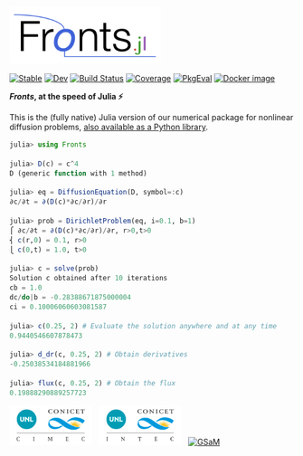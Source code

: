 [<img alt="Fronts.jl" src="docs/src/assets/logo.png" height="100">](https://github.com/gerlero/Fronts.jl)

[![Stable](https://img.shields.io/badge/docs-stable-blue.svg)](https://gerlero.github.io/Fronts.jl/stable/)
[![Dev](https://img.shields.io/badge/docs-dev-blue.svg)](https://gerlero.github.io/Fronts.jl/dev/)
[![Build Status](https://github.com/gerlero/Fronts.jl/actions/workflows/CI.yml/badge.svg?branch=main)](https://github.com/gerlero/Fronts.jl/actions/workflows/CI.yml?query=branch%3Amain)
[![Coverage](https://codecov.io/gh/gerlero/Fronts.jl/branch/main/graph/badge.svg)](https://codecov.io/gh/gerlero/Fronts.jl)
[![PkgEval](https://JuliaCI.github.io/NanosoldierReports/pkgeval_badges/F/Fronts.svg)](https://JuliaCI.github.io/NanosoldierReports/pkgeval_badges/F/Fronts.html)
[![Docker image](https://img.shields.io/badge/docker%20image-microfluidica%2Ffronts.jl-0085a0)](https://hub.docker.com/r/microfluidica/fronts.jl)

**_Fronts_, at the speed of Julia ⚡️**

This is the (fully native) Julia version of our numerical package for nonlinear diffusion problems, [also available as a Python library](https://github.com/gerlero/fronts).

```julia
julia> using Fronts

julia> D(c) = c^4
D (generic function with 1 method)

julia> eq = DiffusionEquation(D, symbol=:c)
∂c/∂t = ∂(D(c)*∂c/∂r)/∂r

julia> prob = DirichletProblem(eq, i=0.1, b=1)
⎧ ∂c/∂t = ∂(D(c)*∂c/∂r)/∂r, r>0,t>0
⎨ c(r,0) = 0.1, r>0
⎩ c(0,t) = 1.0, t>0

julia> c = solve(prob)
Solution c obtained after 10 iterations
cb = 1.0
dc/do|b = -0.28388671875000004
ci = 0.10006060603081587

julia> c(0.25, 2) # Evaluate the solution anywhere and at any time
0.9440546607878473

julia> d_dr(c, 0.25, 2) # Obtain derivatives
-0.25038534184881966

julia> flux(c, 0.25, 2) # Obtain the flux
0.19888290889257723
```

[<img alt="CIMEC (UNL–CONICET)" src="docs/src/assets/CIMEC_CONICET-UNL.png" height=70>](https://cimec.conicet.gov.ar) &nbsp; [<img alt="INTEC (UNL–CONICET)" src="docs/src/assets/INTEC_CONICET-UNL.png" height=70>](https://intec.conicet.gov.ar) &nbsp; [<img alt="GSaM" src="https://microfluidica.ar/img/GSaMLogo.png" height=60>](https://microfluidica.ar)
